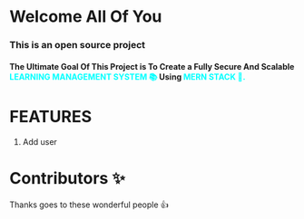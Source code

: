 # Welcome All Of You

### This is an open source project 

#### The Ultimate Goal Of This Project is To Create a Fully Secure And Scalable <span style="color:cyan">LEARNING MANAGEMENT SYSTEM 📚</span> Using <span style="color:cyan"> MERN STACK 🚀.</span>

# FEATURES
<ol>
<li>Add user</li>
</ol>

# Contributors ✨
Thanks goes to these wonderful people :+1: